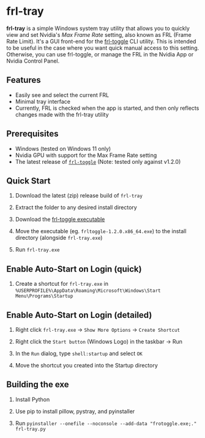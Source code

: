 # frl-tray
**frl-tray** is a simple Windows system tray utility that allows you to quickly view and set Nvidia's *Max Frame Rate* setting, also known as FRL (Frame Rate Limit). It's a GUI front-end for the [frl-toggle](https://github.com/FrogTheFrog/frl-toggle) CLI utility. This is intended to be useful in the case where you want quick manual access to this setting. Otherwise, you can use frl-toggle, or manage the FRL in the Nvidia App or Nvidia Control Panel.

## Features

- Easily see and select the current FRL
- Minimal tray interface
- Currently, FRL is checked when the app is started, and then only reflects changes made with the frl-tray utility

## Prerequisites

- Windows (tested on Windows 11 only)
- Nvidia GPU with support for the Max Frame Rate setting
- The latest release of [`frl-toggle`](https://github.com/FrogTheFrog/frl-toggle) (Note: tested only against v1.2.0)

## Quick Start

1. Download the latest (zip) release build of `frl-tray`

2. Extract the folder to any desired install directory

3. Download the [frl-toggle executable](https://github.com/FrogTheFrog/frl-toggle/releases)

4. Move the executable (eg. `frltoggle-1.2.0.x86_64.exe`) to the install directory (alongside `frl-tray.exe`)

5. Run `frl-tray.exe`

## Enable Auto-Start on Login (quick)

1. Create a shortcut for `frl-tray.exe` in `%USERPROFILE%\AppData\Roaming\Microsoft\Windows\Start Menu\Programs\Startup`

## Enable Auto-Start on Login (detailed)

1. Right click `frl-tray.exe` -> `Show More Options` -> `Create Shortcut`

2. Right click the `Start button` (Windows Logo) in the taskbar -> Run

3. In the `Run` dialog, type `shell:startup` and select `OK`

4. Move the shortcut you created into the Startup directory

## Building the exe

1. Install Python

2. Use pip to install pillow, pystray, and pyinstaller

3. Run `pyinstaller --onefile --noconsole --add-data "frotoggle.exe;." frl-tray.py`
